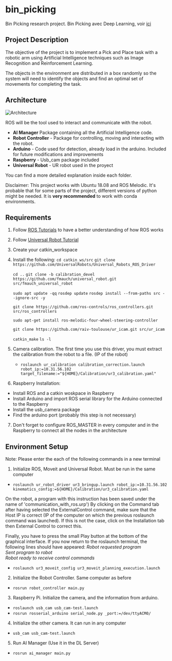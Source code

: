 # bin_picking
Bin Picking research project.
Bin Picking avec Deep Learning, voir [ici](https://www.youtube.com/watch?v=ydh_AdWZflA)

## Project Description
The objective of the project is to implement a Pick and Place task with a robotic arm using Artificial Intelligence techniques such as Image Recognition and Reinforcement Learning.  

The objects in the environment are distributed in a box randomly so the system will need to identify the objects and find an optimal set of movements for completing the task.  


## Architecture

![Architecture](/readme-images/ROS_architecture.png)

ROS will be the tool used to interact and communicate with the robot. 

- **AI Manager** Package containing all the Artificial Intelligence code. 
- **Robot Controller** - Package for controlling, moving and interacting with the robot. 
- **Arduino** - Code used for detection, already load in the arduino. Included for future modifications and improvements
- **Raspberry** - Usb_cam package included
- **Universal Robot** - UR robot used in the proyect

You can find a more detailed explanation inside each folder.

Disclaimer: This project works with Ubuntu 18.08 and ROS Melodic. It's probable that for some parts of the project, different versions of python might be needed. 
It is **very recommended** to work with conda environments. 


## Requirements

1. Follow [ROS Tutorials](http://wiki.ros.org/ROS/Tutorials) to have a better understanding of how ROS works
2. Follow [Universal Robot Tutorial](https://academy.universal-robots.com/es/formacion-online/formacion-online-de-cb3/)
3. Create your catkin_workspace
4. Install the following:
   `cd catkin_ws/src`
   `git clone https://github.com/UniversalRobots/Universal_Robots_ROS_Driver`

   `cd ..`
   `git clone -b calibration_devel https://github.com/fmauch/universal_robot.git src/fmauch_universal_robot`

   `sudo apt update -qq`
   `rosdep update`
   `rosdep install --from-paths src --ignore-src -y`

   `git clone https://github.com/ros-controls/ros_controllers.git  src/ros_controllers`

   `sudo apt-get install ros-melodic-four-wheel-steering-controller`

   `git clone https://github.com/raiv-toulouse/ur_icam.git src/ur_icam`

   `catkin_make`
   `ls -l`

5. Camera calibration. The first time you use this driver, you must extract the calibration from the robot to a file. (IP of the robot)
   - `roslaunch ur_calibration calibration_correction.launch robot_ip:=10.31.56.102 target_filename:="${HOME}/Calibration/ur3_calibration.yaml"`

6. Raspberry Installation:
- Install ROS and a catkin woskpace in Raspberry
- Install Arduino  and import ROS serial library for the Arduino connected to the Raspberry
- Install the usb_camera package
- Find the arduino port (probably this step is not necessary)

7. Don't forget to configure ROS_MASTER in every computer and in the Raspberry to connect all the nodes in the architecture


## Environment Setup 
Note: Please enter the each of the following commands in a new terminal

1. Initialize ROS, Moveit and Universal Robot. Must be run in the same computer

- `roslaunch ur_robot_driver ur3_bringup.launch robot_ip:=10.31.56.102 kinematics_config:=${HOME}/Calibration/ur3_calibration.yaml`

On the robot, a program with this instruction has been saved under the name of 'communication_with_ros.urp')
By clicking on the Command tab after having selected the ExternalControl command, make sure that the Host IP is correct (IP of the computer on which the previous roslaunch command was launched).
If this is not the case, click on the Installation tab then External Control to correct this. 

Finally, you have to press the small Play button at the bottom of the graphical interface. 
If you now return to the roslaunch terminal, the following lines should have appeared: 
 *Robot requested program*  
 *Sent program to robot*  
 *Robot ready to receive control commands*  

- `roslaunch ur3_moveit_config ur3_moveit_planning_execution.launch`

2. Initialize the Robot Controller. Same computer as before
- `rosrun robot_controller main.py` 

3. Raspberry Pi. Initialize the camera, and the information from arduino. 
- `roslaunch usb_cam usb_cam-test.launch`
- `rosrun rosserial_arduino serial_node.py _port:=/dev/ttyACM0/`

4. Initialize the other camera. It can run in any computer
- `usb_cam usb_cam-test.launch`

5. Run AI Manager (Use it in the DL Server)
- `rosrun ai_manager main.py`






